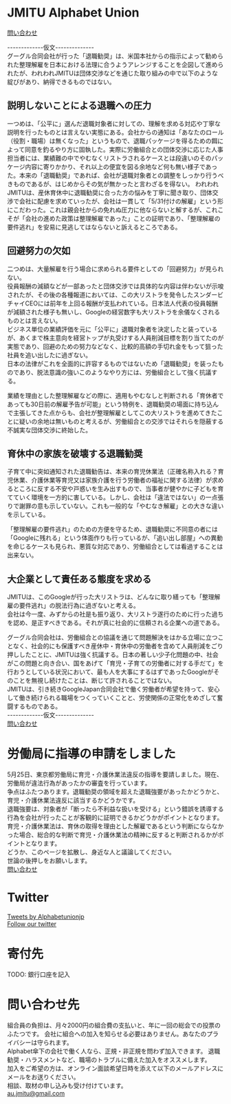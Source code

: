 # JMITU Alphabet Union
[問い合わせ](mailto:au.jmitu@gmail.com)

-------------仮文--------------  
グーグル合同会社が行った「退職勧奨」は、米国本社からの指示によって勧められた整理解雇を日本における法理に合うようアレンジすることを企図して進められたが、われわれJMITUは団体交渉などを通じた取り組みの中で以下のような綻びがあり、納得できるものではない。  
  
## 説明しないことによる退職への圧力
一つめは、「公平に」選んだ退職対象者に対しての、理解を求める対応や丁寧な説明を行ったものとは言えない実態にある。会社からの通知は「あなたのロール（役割・職場）は無くなった」というもので、退職パッケージを得るための餌によって同意を釣るやり方に固執した。実際に労働組合との団体交渉に応じた人事担当者には、業績難の中でやむなくリストラされるケースとは段違いのそのパッケージ内容に寄りかかり、それ以上の便宜を図る余地など何も無い様子であった。本来の「退職勧奨」であれば、会社が退職対象者との調整をしっかり行うべきものであるが、はじめからその気が無かったと言わざるを得ない。
われわれJMITUは、産休育休中に退職勧奨に合った方の悩みを丁寧に聞き取り、団体交渉で会社に配慮を求めていったが、会社は一貫して「5/31付けの解雇」という形にこだわった。これは親会社からの免れぬ圧力に他ならないと解するが、これこそが「会社の進めた政策は整理解雇であった」ことの証明であり、「整理解雇の要件逃れ」を安易に見逃してはならないと訴えるところである。  
  
## 回避努力の欠如
二つめは、大量解雇を行う場合に求められる要件としての「回避努力」が見られない。  
役員報酬の減額などが一部あったと団体交渉では具体的な内容は伴わないが示唆されたが、その後の各種報道においては、この大リストラを発令したスンダービチャイCEOには前年を上回る報酬が支払われている。日本法人代表の役員報酬が減額された様子も無いし、Googleの経営数字も大リストラを余儀なくされるものとは言えない。  
ビジネス単位の業績評価を元に「公平に」退職対象者を決定したと装っているが、あくまで株主意向を経営トップが丸受けする人員削減目標を割り当てたのが実態であり、回避のための努力などなく、比較的高額の手切れ金をもって狙った社員を追い出したに過ぎない。  
日本の法律がこれを全面的に許容するものではないため「退職勧奨」を装ったものであり、脱法意識の強いこのようなやり方には、労働組合として強く抗議する。  
  
  
業績を理由とした整理解雇などの際に、適用もやむなしと判断される「育休者であっても30日前の解雇予告が可能」という特例を、退職勧奨の場面に持ち込んで主張してきた点からも、会社が整理解雇としてこの大リストラを進めてきたことに疑いの余地は無いものと考えるが、労働組合との交渉ではそれらを隠蔽する不誠実な団体交渉に終始した。  
  
## 育休中の家族を破壊する退職勧奨
子育て中に突如通知された退職勧告は、本来の育児休業法（正確名称入れる？育児休業、介護休業等育児又は家族介護を行う労働者の福祉に関する法律）が求めるところに反する不安や戸惑いを生み出すもので、当事者が健やかに子どもを育てていく環境を一方的に害している。しかし、会社は「違法ではない」の一点張りで謝罪の意も示していない。これも一般的な「やむなき解雇」との大きな違いを示している。  
  
「整理解雇の要件逃れ」のための方便を守るため、退職勧奨に不同意の者には「Googleに残れる」という体面作りも行っているが、「追い出し部屋」への異動を命じるケースも見られ、悪質な対応であり、労働組合としては看過することは出来ない。  
  
## 大企業として責任ある態度を求める
JMITUは、このGoogleが行った大リストラは、どんなに取り繕っても「整理解雇の要件逃れ」の脱法行為に過ぎないと考える。  
会社は今一度、みずからの社是も振り返り、大リストラ遂行のために行った過ちを認め、是正すべきである。それが真に社会的に信頼される企業への道である。   
  
グーグル合同会社は、労働組合との協議を通じて問題解決をはかる立場に立つことなく、社会的にも保護すべき産休中・育休中の労働者を含めて人員削減をごり押ししたことに、JMITUは強く抗議する。日本の著しい少子化問題の中、社会がこの問題と向き合い、国をあげて「育児・子育ての労働者に対する手だて」を行おうとしている状況において、最も人を大事にするはずであったGoogleがそのことを無視し続けたことは、断じて許されることではない。  
JMITUは、引き続きGoogleJapan合同会社で働く労働者が希望を持って、安心して働き続けられる職場をつくっていくことと、労使関係の正常化をめざして奮闘するものである。  
-------------仮文--------------  
[問い合わせ](mailto:au.jmitu@gmail.com)


# 労働局に指導の申請をしました
5月25日、東京都労働局に育児・介護休業法違反の指導を要請しました。現在、労働局が違法行為があったかの審査を行っています。  
争点はふたつあります。退職勧奨の領域を超えた退職強要があったかどうかと、育児・介護休業法違反に該当するかどうかです。  
退職強要は、対象者が「断ったら不利益な扱いを受ける」という錯誤を誘導する行為を会社が行ったことが客観的に証明できるかどうかがポイントとなります。  
育児・介護休業法は、育休の取得を理由とした解雇であるという判断にならなかった場合、総合的な判断で育児・介護休業法の精神に反すると判断されるかがポイントとなります。  
どうか、このページを拡散し、身近な人と議論してください。  
世論の後押しをお願いします。  
[問い合わせ](mailto:au.jmitu@gmail.com)

# Twitter
<a class="twitter-timeline" href="https://twitter.com/Alphabetunionjp?ref_src=twsrc%5Etfw">Tweets by Alphabetunionjp</a> <script async src="https://platform.twitter.com/widgets.js" charset="utf-8"></script>  
[Follow our twitter](https://twitter.com/alphabetunionjp)

# 寄付先
TODO: 銀行口座を記入

# 問い合わせ先
組合員の負担は、月々2000円の組合費の支払いと、年に一回の総会での投票のふたつです。
会社に組合への加入を知らせる必要はありません。あなたのプライバシーは守られます。  
Alphabet傘下の会社で働く人なら、正規・非正規を問わず加入できます。
退職勧奨・ハラスメントなど、職場のトラブルに備えた加入をオススメします。  
加入をご希望の方は、オンライン面談希望日時を添えて以下のメールアドレスにメールをお送りください。  
相談、取材の申し込みも受け付けています。  
[au.jmitu@gmail.com](mailto:au.jmitu@gmail.com)